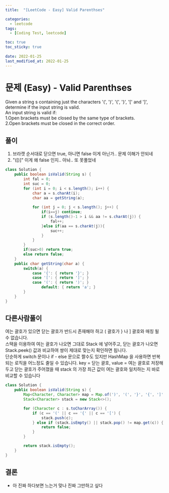```yaml
---
title:  "[LeetCode - Easy] Valid Parenthses"

categories:
  - leetcode
tags:
  - [Coding Test, leetcode]

toc: true
toc_sticky: true
 
date: 2022-01-25
last_modified_at: 2022-01-25
---
```


# 문제 (Easy) - Valid Parenthses

Given a string s containing just the characters '(', ')', '{', '}', '[' and ']', determine if the input string is valid.   
An input string is valid if:   
1.Open brackets must be closed by the same type of brackets.   
2.Open brackets must be closed in the correct order.   

## 풀이
1.  브라캣 순서대로 닫으면 true, 아니면 false 이게 아닌가.. 문제 이해가 안되네
2. "([)]" 이게 왜 false 인지.. 아놔.. 또 못풀었네

```java
class Solution {
    public boolean isValid(String s) {
        int fal = 0;
        int suc = 0;
        for (int i = 0; i < s.length(); i++) {
            char a = s.charAt(i);
            char aa = getString(a);
            
            for (int j = 0; j < s.length(); j++) {
                if(i==j) continue;
                if (s.length()-1 > i && aa != s.charAt(j)) {
                    fal++;
                }else if(aa == s.charAt(j)){
                    suc++;
                }
            }
        }
        if(suc>0) return true;
        else return false;
    }
    public char getString(char a) {
        switch(a) {
            case '{': { return '}'; }
            case '[': { return ']'; }
            case '(': { return ')'; }
                default: { return 'a'; }
        }
    }
}
```

## 다른사람풀이
여는 괄호가 있으면 닫는 괄호가 반드시 존재해야 하고 ( 괄호가 } 나 ] 괄호와 매칭 될 수 없습니다.   
스택을 이용하여 여는 괄호가 나오면 그대로 Stack 에 넣어주고, 닫는 괄호가 나오면 Stack.peek() 값과 비교하여 쌍이 제대로 맞는지 확인하면 됩니다.   
단순하게 switch 문이나 if - else 문으로 짤수도 있지만 HashMap 을 사용하면 반복되는 로직을 어느정도 줄일 수 있습니다.
key = 닫는 괄호, value = 여는 괄호로 저장해두고 닫는 괄호가 주어졌을 때 stack 의 가장 최근 값이 여는 괄호와 일치하는 지 바로 비교할 수 있습니다


```java
class Solution {
    public boolean isValid(String s) {
        Map<Character, Character> map = Map.of(')', '(', '}', '{', ']', '[');
        Stack<Character> stack = new Stack<>();

        for (Character c : s.toCharArray()) {
            if (c == '(' || c == '{' || c == '[') {
                stack.push(c);
            } else if (stack.isEmpty() || stack.pop() != map.get(c)) {
                return false;
            }
        }

        return stack.isEmpty();
    }
}
```

## 결론
- 아 진짜 하다보면 느는거 맞나 진짜 그만하고 싶다